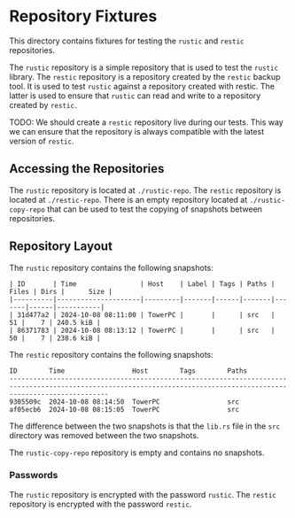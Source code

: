 # Repository Fixtures

This directory contains fixtures for testing the `rustic` and `restic`
repositories.

The `rustic` repository is a simple repository that is used to test the `rustic`
library. The `restic` repository is a repository created by the `restic` backup
tool. It is used to test `rustic` against a repository created with restic.
The latter is used to ensure that `rustic` can read and write to a repository
created by `restic`.

TODO: We should create a `restic` repository live during our tests. This way we
can ensure that the repository is always compatible with the latest version of
`restic`.

## Accessing the Repositories

The `rustic` repository is located at `./rustic-repo`. The `restic` repository
is located at `./restic-repo`. There is an empty repository located at
`./rustic-copy-repo` that can be used to test the copying of snapshots between
repositories.

## Repository Layout

The `rustic` repository contains the following snapshots:

```console
| ID       | Time                | Host    | Label | Tags | Paths | Files | Dirs |      Size |
|----------|---------------------|---------|-------|------|-------|-------|------|-----------|
| 31d477a2 | 2024-10-08 08:11:00 | TowerPC |       |      | src   |    51 |    7 | 240.5 kiB |
| 86371783 | 2024-10-08 08:13:12 | TowerPC |       |      | src   |    50 |    7 | 238.6 kiB |
```

The `restic` repository contains the following snapshots:

```console
ID        Time                 Host        Tags        Paths
---------------------------------------------------------------------------------------------------------------------------------------------------------------------
9305509c  2024-10-08 08:14:50  TowerPC                 src
af05ecb6  2024-10-08 08:15:05  TowerPC                 src
```

The difference between the two snapshots is that the `lib.rs` file in the `src`
directory was removed between the two snapshots.

The `rustic-copy-repo` repository is empty and contains no snapshots.

### Passwords

The `rustic` repository is encrypted with the password `rustic`. The `restic`
repository is encrypted with the password `restic`.
